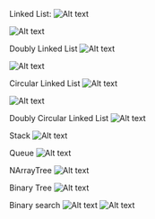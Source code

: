Linked List:
![Alt text](LLoutput.png)

![Alt text](LLoutput2.png)

Doubly Linked List
![Alt text](DLLoutput.png)

![Alt text](DLLoutput2.png)

Circular Linked List
![Alt text](CLLoutput.png)

![Alt text](CLLoutput2.png)

Doubly Circular Linked List
![Alt text](CDLLoutput.png)

Stack
![Alt text](Stack.png)

Queue
![Alt text](Queue.png)

NArrayTree
![Alt text](NArrayTreeoutput.png)

Binary Tree
![Alt text](BinaryTreeoutput.png)

Binary search
![Alt text](BinarySearchoutput.png)
![Alt text](BinarySearchoutput1.png)